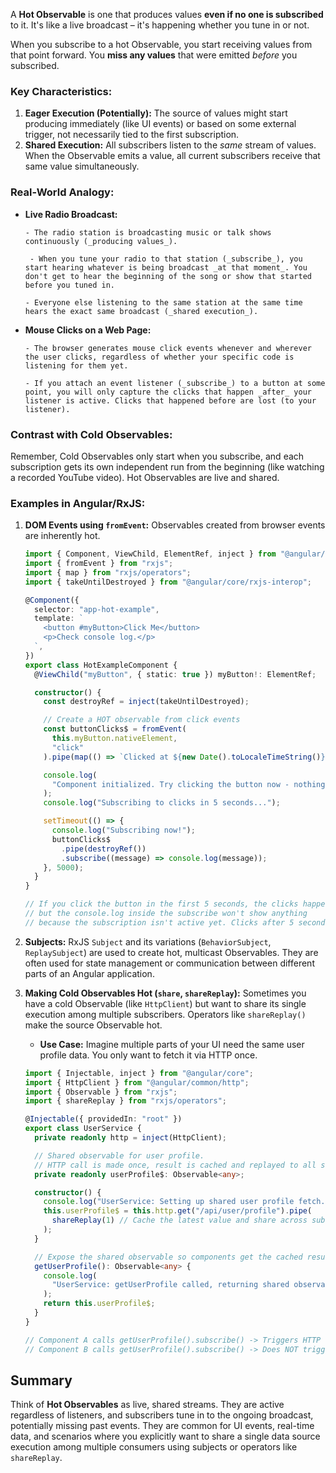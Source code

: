 A **Hot Observable** is one that produces values **even if no one is subscribed** to it. It's like a live broadcast – it's happening whether you tune in or not.

When you subscribe to a hot Observable, you start receiving values from that point forward. You **miss any values** that were emitted _before_ you subscribed.

### Key Characteristics:

1.  **Eager Execution (Potentially):** The source of values might start producing immediately (like UI events) or based on some external trigger, not necessarily tied to the first subscription.
2.  **Shared Execution:** All subscribers listen to the _same_ stream of values. When the Observable emits a value, all current subscribers receive that same value simultaneously.

### Real-World Analogy:

- **Live Radio Broadcast:**

      - The radio station is broadcasting music or talk shows continuously (_producing values_).

       - When you tune your radio to that station (_subscribe_), you start hearing whatever is being broadcast _at that moment_. You don't get to hear the beginning of the song or show that started before you tuned in.

      - Everyone else listening to the same station at the same time hears the exact same broadcast (_shared execution_).

- **Mouse Clicks on a Web Page:**

      - The browser generates mouse click events whenever and wherever the user clicks, regardless of whether your specific code is listening for them yet.

      - If you attach an event listener (_subscribe_) to a button at some point, you will only capture the clicks that happen _after_ your listener is active. Clicks that happened before are lost (to your listener).

### Contrast with Cold Observables:

Remember, Cold Observables only start when you subscribe, and each subscription gets its own independent run from the beginning (like watching a recorded YouTube video). Hot Observables are live and shared.

### Examples in Angular/RxJS:

1.  **DOM Events using `fromEvent`:** Observables created from browser events are inherently hot.

    ```typescript
    import { Component, ViewChild, ElementRef, inject } from "@angular/core";
    import { fromEvent } from "rxjs";
    import { map } from "rxjs/operators";
    import { takeUntilDestroyed } from "@angular/core/rxjs-interop";

    @Component({
      selector: "app-hot-example",
      template: `
        <button #myButton>Click Me</button>
        <p>Check console log.</p>
      `,
    })
    export class HotExampleComponent {
      @ViewChild("myButton", { static: true }) myButton!: ElementRef;

      constructor() {
        const destroyRef = inject(takeUntilDestroyed);

        // Create a HOT observable from click events
        const buttonClicks$ = fromEvent(
          this.myButton.nativeElement,
          "click"
        ).pipe(map(() => `Clicked at ${new Date().toLocaleTimeString()}`));

        console.log(
          "Component initialized. Try clicking the button now - nothing logged yet."
        );
        console.log("Subscribing to clicks in 5 seconds...");

        setTimeout(() => {
          console.log("Subscribing now!");
          buttonClicks$
            .pipe(destroyRef())
            .subscribe((message) => console.log(message));
        }, 5000);
      }
    }

    // If you click the button in the first 5 seconds, the clicks happen,
    // but the console.log inside the subscribe won't show anything
    // because the subscription isn't active yet. Clicks after 5 seconds will be logged.
    ```

2.  **Subjects:** RxJS `Subject` and its variations (`BehaviorSubject`, `ReplaySubject`) are used to create hot, multicast Observables. They are often used for state management or communication between different parts of an Angular application.

3.  **Making Cold Observables Hot (`share`, `shareReplay`):** Sometimes you have a cold Observable (like `HttpClient`) but want to share its single execution among multiple subscribers. Operators like `shareReplay()` make the source Observable hot.

    - **Use Case:** Imagine multiple parts of your UI need the same user profile data. You only want to fetch it via HTTP once.

    ```typescript
    import { Injectable, inject } from "@angular/core";
    import { HttpClient } from "@angular/common/http";
    import { Observable } from "rxjs";
    import { shareReplay } from "rxjs/operators";

    @Injectable({ providedIn: "root" })
    export class UserService {
      private readonly http = inject(HttpClient);

      // Shared observable for user profile.
      // HTTP call is made once, result is cached and replayed to all subscribers.
      private readonly userProfile$: Observable<any>;

      constructor() {
        console.log("UserService: Setting up shared user profile fetch.");
        this.userProfile$ = this.http.get("/api/user/profile").pipe(
          shareReplay(1) // Cache the latest value and share across subscribers
        );
      }

      // Expose the shared observable so components get the cached result
      getUserProfile(): Observable<any> {
        console.log(
          "UserService: getUserProfile called, returning shared observable."
        );
        return this.userProfile$;
      }
    }

    // Component A calls getUserProfile().subscribe() -> Triggers HTTP request.
    // Component B calls getUserProfile().subscribe() -> Does NOT trigger HTTP, gets the same result (or waits for the ongoing one).
    ```

## Summary

Think of **Hot Observables** as live, shared streams. They are active regardless of listeners, and subscribers tune in to the ongoing broadcast, potentially missing past events. They are common for UI events, real-time data, and scenarios where you explicitly want to share a single data source execution among multiple consumers using subjects or operators like `shareReplay`.
